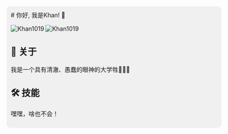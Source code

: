 <div style="background-color: #f0f0f0; padding: 10px; border-radius: 10px;">
# 你好, 我是Khan! 👋

<p><img align="left" src="https://github-readme-stats.vercel.app/api/top-langs?username=Khan1019&show_icons=true&locale=en&layout=compact" alt="Khan1019" /></p>

<p><img align="center" src="https://github-readme-stats.vercel.app/api?username=Khan1019&show_icons=true&locale=en" alt="Khan1019" /></p>

## 🚀 关于
我是一个具有清澈、愚蠢的眼神的大学牲😤😤😤


## 🛠 技能
嘿嘿，啥也不会！
</div>
